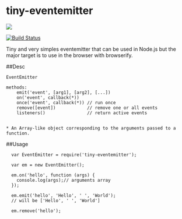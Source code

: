 # tiny-eventemitter

<a href="https://nodei.co/npm/tiny-eventemitter/"><img src="https://nodei.co/npm/tiny-eventemitter.png"></a>

[![Build Status](https://travis-ci.org/joaquimserafim/tiny-eventemitter.png?branch=master)](https://travis-ci.org/joaquimserafim/tiny-eventemitter)


Tiny and very simples eventemitter that can be used in Node.js but the major target is to use in the browser with browserify.


##Desc
    
    EventEmitter
    
    methods:
        emit('event', [arg1], [arg2], [...])
        on('event', callback(*))
        once('event', callback(*)) // run once
        remove([event])            // remove one or all events
        listeners()                // return active events
        
        
    * An Array-like object corresponding to the arguments passed to a function. 



##Usage
    
    
    
      var EventEmitter = require('tiny-eventemitter');
      
      var em = new EventEmitter();
      
      em.on('hello', function (args) {
        console.log(args);// arguments array
      });

      em.emit('hello', 'Hello', ' ', 'World');
      // will be ['Hello', ' ', 'World']

      em.remove('hello');
      
      
    
